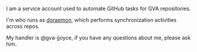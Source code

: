 I am a service account used to automate GitHub tasks for GVA repositories.

I'm who runs as [doraemon](https://github.com/lbg-gcp-custom/bot-doraemon), which performs synchronization activities across repos.

My handler is @gva-jjoyce, if you have any questions about me, please ask him.
